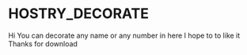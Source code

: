 # HOSTRY_DECORATE
Hi
You can decorate any name or any number in here
I hope to to like it
Thanks for download
